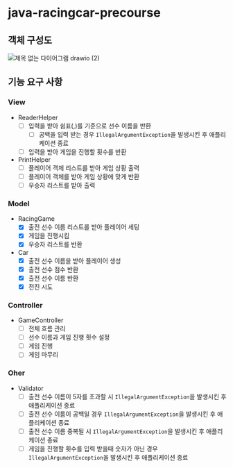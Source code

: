# java-racingcar-precourse
## 객체 구성도
![제목 없는 다이어그램 drawio (2)](https://github.com/user-attachments/assets/06bae2e1-fdc5-47c7-8e6b-347965d6a98d)
## 기능 요구 사항
### View
- ReaderHelper
  - [ ] 입력을 받아 쉼표(,)를 기준으로 선수 이름을 반환
    - [ ] 공백을 입력 받는 경우 `IllegalArgumentException`을 발생시킨 후 애플리케이션 종료
  - [ ] 입력을 받아 게임을 진행할 횟수를 반환
- PrintHelper
  - [ ] 플레이어 객체 리스트를 받아 게임 상황 출력
  - [ ] 플레이어 객체를 받아 게임 상황에 맞게 반환
  - [ ] 우승자 리스트를 받아 출력
### Model
- RacingGame
  - [X] 출전 선수 이름 리스트를 받아 플레이어 세팅
  - [X] 게임을 진행시킴
  - [X] 우승자 리스트를 반환
- Car
  - [X] 출전 선수 이름을 받아 플레이어 생성
  - [X] 출전 선수 점수 반환
  - [X] 출전 선수 이름 반환
  - [X] 전진 시도
### Controller
- GameController
  - [ ] 전체 흐름 관리 
  - [ ] 선수 이름과 게임 진행 횟수 설정
  - [ ] 게임 진행
  - [ ] 게임 마무리
### Oher
- Validator
  - [ ] 출전 선수 이름이 5자를 초과할 시 `IllegalArgumentException`을 발생시킨 후 애플리케이션 종료
  - [ ] 출전 선수 이름이 공백일 경우 `IllegalArgumentException`을 발생시킨 후 애플리케이션 종료
  - [ ] 출전 선수 이름 중복될 시 `IllegalArgumentException`을 발생시킨 후 애플리케이션 종료
  - [ ] 게임을 진행할 횟수를 입력 받을때 숫자가 아닌 경우 `IllegalArgumentException`을 발생시킨 후 애플리케이션 종료